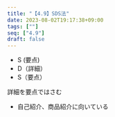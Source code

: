 ```yaml
---
title: "【4.9】SDS法"
date: 2023-08-02T19:17:38+09:00
tags: [""]
seq: ["4.9"]
draft: false
---
```


- S (要点)
- D（詳細）
- S（要点）

詳細を要点ではさむ
- 自己紹介、商品紹介に向いている

